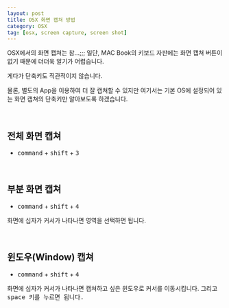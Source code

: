 ```yaml
---
layout: post
title: OSX 화면 캡쳐 방법
category: OSX
tag: [osx, screen capture, screen shot]
---
```


OSX에서의 화면 캡쳐는 참...;;; 
일단, MAC Book의 키보드 자판에는 화면 캡쳐 버튼이 없기 때문에
더더욱 알기가 어렵습니다.

게다가 단축키도 직관적이지 않습니다.

물론, 별도의 App을 이용하여 더 잘 캡쳐할 수 있지만
여기서는 기본 OS에 설정되어 있는 화면 캡쳐의 단축키만 알아보도록 하겠습니다.

<br>

## 전체 화면 캡쳐

* <kbd>command</kbd> + <kbd>shift</kbd> + <kbd>3</kbd>

<br>

## 부분 화면 캡쳐

* <kbd>command</kbd> + <kbd>shift</kbd> + <kbd>4</kbd>

화면에 십자가 커서가 나타나면 영역을 선택하면 됩니다.

<br>

## 윈도우(Window) 캡쳐

* <kbd>command</kbd> + <kbd>shift</kbd> + <kbd>4</kbd>

화면에 십자가 커서가 나타나면 캡쳐하고 싶은 윈도우로 커서를 이동시킵니다.
그리고 <kbd>space<kbd> 키를 누르면 됩니다.


